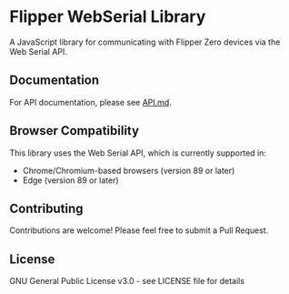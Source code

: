 # Flipper WebSerial Library

A JavaScript library for communicating with Flipper Zero devices via the Web Serial API.

## Documentation

For API documentation, please see [API.md](API.md).

## Browser Compatibility

This library uses the Web Serial API, which is currently supported in:
- Chrome/Chromium-based browsers (version 89 or later)
- Edge (version 89 or later)

## Contributing

Contributions are welcome! Please feel free to submit a Pull Request.

## License

GNU General Public License v3.0 - see LICENSE file for details 